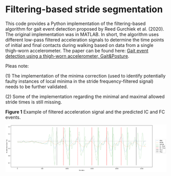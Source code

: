 # Filtering-based stride segmentation

This code provides a Python implementation of the filtering-based algorithm for gait event detection proposed by Reed Gurchiek et al. (2020). The original implementation was in MATLAB. In short, the algorithm uses different low-pass filtered acceleration signals to determine the time points of initial and final contacts during walking based on data from a single thigh-worn accelerometer. The paper can be found here: [Gait event detection using a thigh-worn accelerometer, Gait&Posture](https://doi.org/10.1016/j.gaitpost.2020.06.004).

Pleas note: 

(1) The implementation of the minima correction (used to identify potentially faulty instances of local minima in the stride frequency-filtered signal) needs to be further validated.

(2) Some of the implementation regarding the minimal and maximal allowed stride times is still missing.



**Figure 1** Example of filtered acceleration signal and the predicted IC and FC events. 

![example](fig/example.png)